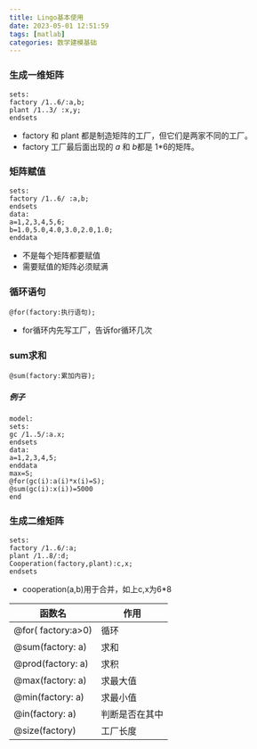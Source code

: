 ```yaml
---
title: Lingo基本使用
date: 2023-05-01 12:51:59
tags: [matlab]
categories: 数学建模基础
---
```


### 生成一维矩阵

```Lingo
sets:
factory /1..6/:a,b;
plant /1..3/ :x,y;
endsets
```

- factory 和 plant 都是制造矩阵的工厂，但它们是两家不同的工厂。
- factory 工厂最后面出现的 *a* 和 *b*都是 1*6的矩阵。

<!--more-->

### 矩阵赋值

```
sets:
factory /1..6/ :a,b;
endsets
data:
a=1,2,3,4,5,6;
b=1.0,5.0,4.0,3.0,2.0,1.0;
enddata
```

- 不是每个矩阵都要赋值
- 需要赋值的矩阵必须赋满

### 循环语句

```
@for(factory:执行语句);
```

- for循环内先写工厂，告诉for循环几次

### sum求和

```
@sum(factory:累加内容);
```

##### 例子

```
model:
sets:
gc /1..5/:a.x;
endsets
data:
a=1,2,3,4,5;
enddata
max=S;
@for(gc(i):a(i)*x(i)=S);
@sum(gc(i):x(i))=5000
end
```

### 生成二维矩阵

```
sets:
factory /1..6/:a;
plant /1..8/:d;
Cooperation(factory,plant):c,x;
endsets
```

- cooperation(a,b)用于合并，如上c,x为6*8

| 函数名             | 作用           |
| ------------------ | -------------- |
| @for( factory:a>0) | 循环           |
| @sum(factory: a)   | 求和           |
| @prod(factory: a)  | 求积           |
| @max(factory: a)   | 求最大值       |
| @min(factory: a)   | 求最小值       |
| @in(factory: a)    | 判断是否在其中 |
| @size(factory)     | 工厂长度       |

